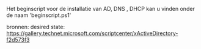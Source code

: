 
Het beginscript voor de installatie van AD, DNS , DHCP kan u vinden onder de naam 'beginscript.ps1'

bronnen:
desired state: https://gallery.technet.microsoft.com/scriptcenter/xActiveDirectory-f2d573f3